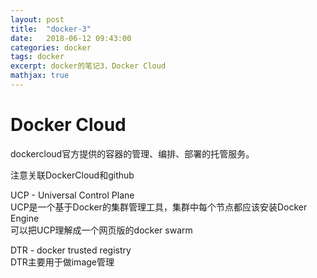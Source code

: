 ```yaml
---
layout: post
title:  "docker-3"
date:   2018-06-12 09:43:00
categories: docker
tags: docker
excerpt: docker的笔记3，Docker Cloud 
mathjax: true
---
```


# Docker Cloud   
dockercloud官方提供的容器的管理、编排、部署的托管服务。   

注意关联DockerCloud和github   

UCP - Universal Control Plane   
UCP是一个基于Docker的集群管理工具，集群中每个节点都应该安装Docker Engine  
可以把UCP理解成一个网页版的docker swarm   

DTR - docker trusted registry   
DTR主要用于做image管理   






  

 
 


   



  

   



 













































